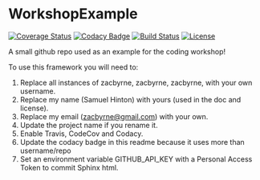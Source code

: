 # WorkshopExample

[![Coverage Status](https://codecov.io/gh/zacbyrne/WorkshopExample/branch/master/graph/badge.svg)](https://codecov.io/gh/zacbyrne/WorkshopExample)
[![Codacy Badge](https://api.codacy.com/project/badge/Grade/eb6c3d36ceab4a7080062d3f869d8473)](https://www.codacy.com/app/ZacByrne/WorkshopExample?utm_source=github.com&amp;utm_medium=referral&amp;utm_content=ZacByrne/WorkshopExample&amp;utm_campaign=Badge_Grade)
[![Build Status](https://img.shields.io/travis/zacbyrne/WorkshopExample.svg)](https://travis-ci.org/zacbyrne/WorkshopExample)
[![License](http://img.shields.io/badge/license-MIT-blue.svg?style=flat)](https://github.com/zacbyrne/abc/WorkshopExample/master/LICENSE)

A small github repo used as an example for the coding workshop!

To use this framework you will need to:

1. Replace all instances of zacbyrne, zacbyrne, zacbyrne, with your own username.
2. Replace my name (Samuel Hinton) with yours (used in the doc and license).
3. Replace my email (zacbyrne@gmail.com) with your own.
3. Update the project name if you rename it.
4. Enable Travis, CodeCov and Codacy.
5. Update the codacy badge in this readme because it uses more than username/repo
6. Set an environment variable GITHUB_API_KEY with a Personal Access Token to commit Sphinx html.